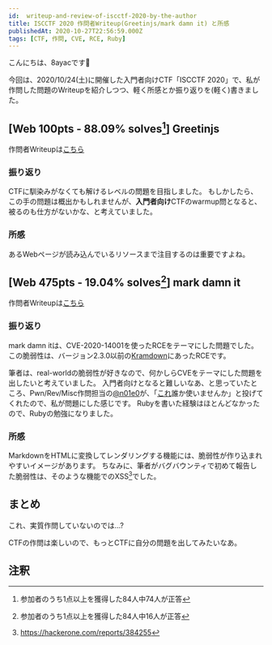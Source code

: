 ```yaml
---
id:  writeup-and-review-of-iscctf-2020-by-the-author
title: ISCCTF 2020 作問者Writeup(Greetinjs/mark damn it) と所感
publishedAt: 2020-10-27T22:56:59.000Z
tags: [CTF, 作問, CVE, RCE, Ruby]
---
```


こんにちは、8ayacです🐝

今回は、2020/10/24(土)に開催した入門者向けCTF「ISCCTF 2020」で、私が作問した問題のWriteupを紹介しつつ、軽く所感とか振り返りを(軽く)書きました。

## [Web 100pts - 88.09% solves[^1]] Greetinjs

作問者Writeupは[こちら](https://github.com/IPFactory/ISCCTF2020/tree/main/web/Greetinjs/solution)

### 振り返り

CTFに馴染みがなくても解けるレベルの問題を目指しました。
もしかしたら、この手の問題は概出かもしれませんが、**入門者向け**CTFのwarmup問となると、被るのも仕方がないかな、と考えていました。

### 所感

あるWebページが読み込んでいるリソースまで注目するのは重要ですよね。

## [Web 475pts - 19.04% solves[^2]] mark damn it

作問者Writeupは[こちら](https://github.com/IPFactory/ISCCTF2020/tree/main/web/mark-damn-it/solution)

### 振り返り

mark damn itは、CVE-2020-14001を使ったRCEをテーマにした問題でした。
この脆弱性は、バージョン2.3.0以前の[Kramdown](https://kramdown.gettalong.org/)にあったRCEです。

筆者は、real-worldの脆弱性が好きなので、何かしらCVEをテーマにした問題を出したいと考えていました。
入門者向けとなると難しいなあ、と思っていたところ、Pwn/Rev/Misc作問担当の[@n01e0](https://twitter.com/n01e0)が、「[これ](https://www.feneshi.co/blog/CVE-2020-14001/)誰か使いませんか」と投げてくれたので、私が問題にした感じです。
Rubyを書いた経験はほとんどなかったので、Rubyの勉強になりました。

### 所感

MarkdownをHTMLに変換してレンダリングする機能には、脆弱性が作り込まれやすいイメージがあります。
ちなみに、筆者がバグバウンティで初めて報告した脆弱性は、そのような機能でのXSS[^3]でした。

## まとめ

これ、実質作問していないのでは...?

CTFの作問は楽しいので、もっとCTFに自分の問題を出してみたいなあ。

## 注釈

[^1]: 参加者のうち1点以上を獲得した84人中74人が正答
[^2]: 参加者のうち1点以上を獲得した84人中16人が正答
[^3]: <https://hackerone.com/reports/384255>
